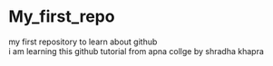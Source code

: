 # My_first_repo
my first repository to learn about github <br>
i am learning this github tutorial from apna collge by shradha khapra
